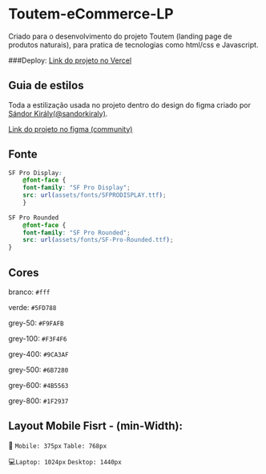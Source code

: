 # Toutem-eCommerce-LP
Criado para o desenvolvimento do projeto Toutem (landing page de produtos naturais), para pratica de tecnologias como html/css e Javascript.

###Deploy: [Link do projeto no Vercel](https://toutem-e-commerce-lp.vercel.app/)

## Guia de estilos

Toda a estilização usada no projeto dentro do design do figma criado por [Sándor Király(@sandorkiraly)](https://www.figma.com/@sandorkiraly).

[Link do projeto no figma (community)](https://www.figma.com/community/file/1127356513790471352)

## Fonte

```CSS
SF Pro Display:
    @font-face {
    font-family: "SF Pro Display";
    src: url(assets/fonts/SFPRODISPLAY.ttf);
    }
    
SF Pro Rounded
    @font-face {
    font-family: "SF Pro Rounded";
    src: url(assets/fonts/SF-Pro-Rounded.ttf);
}
```

## Cores

branco: `#fff`

verde: `#5FD788`

grey-50: `#F9FAFB`

grey-100: `#F3F4F6`

grey-400: `#9CA3AF`

grey-500: `#6B7280`

grey-600: `#4B5563`

grey-800: `#1F2937`

## Layout Mobile Fisrt - (min-Width):

:iphone: `Mobile: 375px` `Table: 768px`

:computer:`Laptop: 1024px` `Desktop: 1440px`
